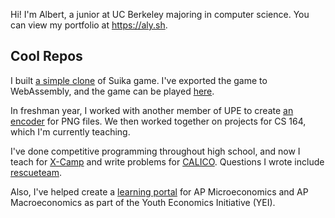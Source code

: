 Hi! I'm Albert, a junior at UC Berkeley majoring in computer science. You can view my portfolio at https://aly.sh.

## Cool Repos
I built [a simple clone](https://github.com/albertye1/wechat_chigua) of Suika game. I've exported the game to WebAssembly, and the game can be played [here](https://suika.aly.sh).

In freshman year, I worked with another member of UPE to create [an encoder](https://github.com/albertye1/stegosaurus) for PNG files. We then worked together on projects for CS 164, which I'm currently teaching.

I've done competitive programming throughout high school, and now I teach for [X-Camp](https://x-camp.academy) and write problems for [CALICO](https://calico.cs.berkeley.edu). Questions I wrote include [rescueteam](https://calicojudge.com/team/problems/515/statement).

Also, I've helped create a [learning portal](https://github.com/wlmchen/learn.theyei) for AP Microeconomics and AP Macroeconomics as part of the Youth Economics Initiative (YEI).
